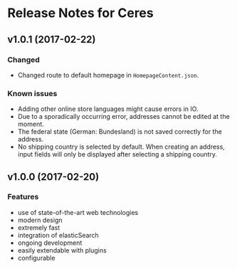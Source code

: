 # Release Notes for Ceres

## v1.0.1 (2017-02-22)

### Changed

- Changed route to default homepage in `HomepageContent.json`.

### Known issues

- Adding other online store languages might cause errors in IO.
- Due to a sporadically occurring error, addresses cannot be edited at the moment.
- The federal state (German: Bundesland) is not saved correctly for the address.
- No shipping country is selected by default. When creating an address, input fields will only be displayed after selecting a shipping country.

## v1.0.0 (2017-02-20)

### Features
- use of state-of-the-art web technologies
- modern design
- extremely fast
- integration of elasticSearch
- ongoing development
- easily extendable with plugins
- configurable
